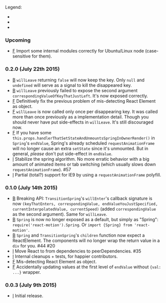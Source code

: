Legend:

- [B]: Breaking
- [F]: Fix
- [I]: Improvement

### Upcoming
- [F] Import some internal modules correctly for Ubuntu/Linux node (case-sensitive for them).

### 0.2.0 (July 22th 2015)
- [B] `willLeave` returning `false` will now keep the key. Only `null` and `undefined` will serve as a signal to kill the disappeared key.
- [B] `willLeave` previously failed to expose the second argument `correspondingValueOfKeyThatJustLeft`. It's now exposed correctly.
- [F] Definitively fix the previous problem of mis-detecting React Element as object.
- [F] `willLeave` is now called only once per disappearing key. It was called more than once previously as a implementation detail. Though you should never have put side-effects in `willLeave`. It's still discouraged now.
- [F] If you have some `this.props.handlerThatSetStateAndUnmountsSpringInOwnerRender()` in `Spring`'s `endValue`, Spring's already scheduled `requestAnimationFrame` will no longer cause an extra `setState` since it's unmounted. But in general, _please_ don't put side-effect in `endValue`.
- [I] Stabilize the spring algorithm. No more erratic behavior with a big amount of animated items or tab switching (which usually slows down `requestAnimationFrame`). #57
- [I] Partial (total?) support for IE9 by using a `requestAnimationFrame` polyfill.

### 0.1.0 (July 14th 2015)
- [B] Breaking API: `TransitionSpring`'s `willEnter`'s callback signature is now `(keyThatEnters, correspondingValue, endValueYouJustSpecified, currentInterpolatedValue, currentSpeed)` (added `correspondingValue` as the second argument). Same for `willLeave`.
- [B] `Spring` is now no longer exposed as a default, but simply as "Spring": `require('react-motion').Spring`. Or `import {Spring} from 'react-motion'`.
- [B] `Spring` and `TransitionSpring`'s `children` function now expect a ReactElement. The components will no longer wrap the return value in a `div` for you. #44 #20
- [I] Move React to from dependencies to peerDependencies. #35
- [I] Internal cleanups + tests, for happier contributors.
- [F] Mis-detecting React Element as object.
- [F] Accidentally updating values at the first level of `endValue` without `{val: ...}` wrapper.

### 0.0.3 (July 9th 2015)
- [I] Initial release.
